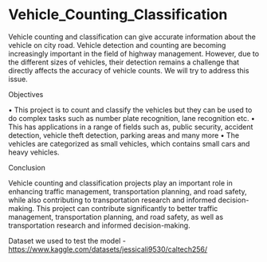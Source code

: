 # Vehicle_Counting_Classification

Vehicle counting and classification can give accurate information about the vehicle on
city road. Vehicle detection and counting are becoming increasingly important in the
field of highway management. However, due to the different sizes of vehicles, their
detection remains a challenge that directly affects the accuracy of vehicle counts. We
will try to address this issue.

Objectives

• This project is to count and classify the vehicles but they can be used to do complex tasks such as number plate recognition, lane recognition etc.
• This has applications in a range of fields such as, public security, accident detection, vehicle theft detection, parking areas and many more
• The vehicles are categorized as small vehicles, which contains small cars and
heavy vehicles.

Conclusion

Vehicle counting and classification projects play an important role in enhancing
traffic management, transportation planning, and road safety, while also contributing
to transportation research and informed decision-making. This project can contribute
significantly to better traffic management, transportation planning, and road safety, as
well as transportation research and informed decision-making.

Dataset we used to test the model - https://www.kaggle.com/datasets/jessicali9530/caltech256/
